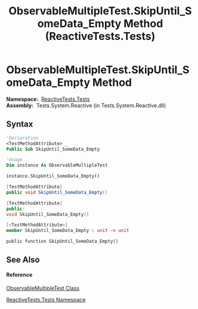 ﻿---
title: ObservableMultipleTest.SkipUntil_SomeData_Empty Method  (ReactiveTests.Tests)
TOCTitle: SkipUntil_SomeData_Empty Method
ms:assetid: M:ReactiveTests.Tests.ObservableMultipleTest.SkipUntil_SomeData_Empty
ms:mtpsurl: https://msdn.microsoft.com/en-us/library/reactivetests.tests.observablemultipletest.skipuntil_somedata_empty(v=VS.103)
ms:contentKeyID: 36620078
ms.date: 06/28/2011
mtps_version: v=VS.103
f1_keywords:
- ReactiveTests.Tests.ObservableMultipleTest.SkipUntil_SomeData_Empty
dev_langs:
- CSharp
- JScript
- VB
- FSharp
- c++
---

# ObservableMultipleTest.SkipUntil\_SomeData\_Empty Method

**Namespace:**  [ReactiveTests.Tests](hh289046\(v=vs.103\).md)  
**Assembly:**  Tests.System.Reactive (in Tests.System.Reactive.dll)

## Syntax

``` vb
'Declaration
<TestMethodAttribute> _
Public Sub SkipUntil_SomeData_Empty
```

``` vb
'Usage
Dim instance As ObservableMultipleTest

instance.SkipUntil_SomeData_Empty()
```

``` csharp
[TestMethodAttribute]
public void SkipUntil_SomeData_Empty()
```

``` c++
[TestMethodAttribute]
public:
void SkipUntil_SomeData_Empty()
```

``` fsharp
[<TestMethodAttribute>]
member SkipUntil_SomeData_Empty : unit -> unit 
```

``` jscript
public function SkipUntil_SomeData_Empty()
```

## See Also

#### Reference

[ObservableMultipleTest Class](hh303586\(v=vs.103\).md)

[ReactiveTests.Tests Namespace](hh289046\(v=vs.103\).md)

